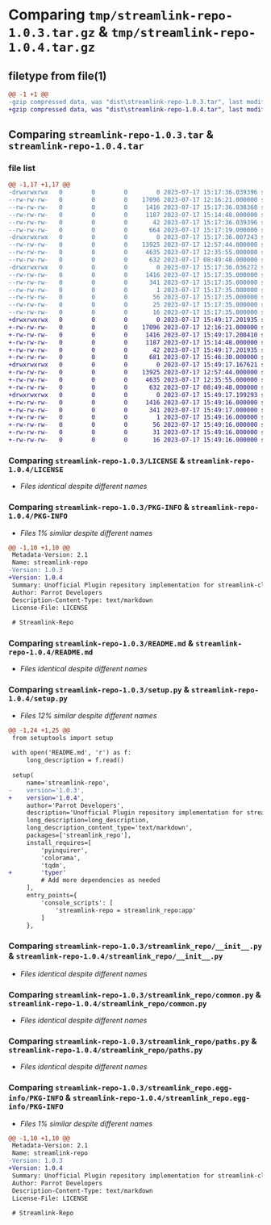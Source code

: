 # Comparing `tmp/streamlink-repo-1.0.3.tar.gz` & `tmp/streamlink-repo-1.0.4.tar.gz`

## filetype from file(1)

```diff
@@ -1 +1 @@
-gzip compressed data, was "dist\streamlink-repo-1.0.3.tar", last modified: Mon Jul 17 15:17:36 2023, max compression
+gzip compressed data, was "dist\streamlink-repo-1.0.4.tar", last modified: Mon Jul 17 15:49:17 2023, max compression
```

## Comparing `streamlink-repo-1.0.3.tar` & `streamlink-repo-1.0.4.tar`

### file list

```diff
@@ -1,17 +1,17 @@
-drwxrwxrwx   0        0        0        0 2023-07-17 15:17:36.039396 streamlink-repo-1.0.3/
--rw-rw-rw-   0        0        0    17096 2023-07-17 12:16:21.000000 streamlink-repo-1.0.3/LICENSE
--rw-rw-rw-   0        0        0     1416 2023-07-17 15:17:36.038368 streamlink-repo-1.0.3/PKG-INFO
--rw-rw-rw-   0        0        0     1187 2023-07-17 15:14:48.000000 streamlink-repo-1.0.3/README.md
--rw-rw-rw-   0        0        0       42 2023-07-17 15:17:36.039396 streamlink-repo-1.0.3/setup.cfg
--rw-rw-rw-   0        0        0      664 2023-07-17 15:17:19.000000 streamlink-repo-1.0.3/setup.py
-drwxrwxrwx   0        0        0        0 2023-07-17 15:17:36.007243 streamlink-repo-1.0.3/streamlink_repo/
--rw-rw-rw-   0        0        0    13925 2023-07-17 12:57:44.000000 streamlink-repo-1.0.3/streamlink_repo/__init__.py
--rw-rw-rw-   0        0        0     4635 2023-07-17 12:35:55.000000 streamlink-repo-1.0.3/streamlink_repo/common.py
--rw-rw-rw-   0        0        0      632 2023-07-17 08:49:48.000000 streamlink-repo-1.0.3/streamlink_repo/paths.py
-drwxrwxrwx   0        0        0        0 2023-07-17 15:17:36.036272 streamlink-repo-1.0.3/streamlink_repo.egg-info/
--rw-rw-rw-   0        0        0     1416 2023-07-17 15:17:35.000000 streamlink-repo-1.0.3/streamlink_repo.egg-info/PKG-INFO
--rw-rw-rw-   0        0        0      341 2023-07-17 15:17:35.000000 streamlink-repo-1.0.3/streamlink_repo.egg-info/SOURCES.txt
--rw-rw-rw-   0        0        0        1 2023-07-17 15:17:35.000000 streamlink-repo-1.0.3/streamlink_repo.egg-info/dependency_links.txt
--rw-rw-rw-   0        0        0       56 2023-07-17 15:17:35.000000 streamlink-repo-1.0.3/streamlink_repo.egg-info/entry_points.txt
--rw-rw-rw-   0        0        0       25 2023-07-17 15:17:35.000000 streamlink-repo-1.0.3/streamlink_repo.egg-info/requires.txt
--rw-rw-rw-   0        0        0       16 2023-07-17 15:17:35.000000 streamlink-repo-1.0.3/streamlink_repo.egg-info/top_level.txt
+drwxrwxrwx   0        0        0        0 2023-07-17 15:49:17.201935 streamlink-repo-1.0.4/
+-rw-rw-rw-   0        0        0    17096 2023-07-17 12:16:21.000000 streamlink-repo-1.0.4/LICENSE
+-rw-rw-rw-   0        0        0     1416 2023-07-17 15:49:17.200410 streamlink-repo-1.0.4/PKG-INFO
+-rw-rw-rw-   0        0        0     1187 2023-07-17 15:14:48.000000 streamlink-repo-1.0.4/README.md
+-rw-rw-rw-   0        0        0       42 2023-07-17 15:49:17.201935 streamlink-repo-1.0.4/setup.cfg
+-rw-rw-rw-   0        0        0      681 2023-07-17 15:46:30.000000 streamlink-repo-1.0.4/setup.py
+drwxrwxrwx   0        0        0        0 2023-07-17 15:49:17.167621 streamlink-repo-1.0.4/streamlink_repo/
+-rw-rw-rw-   0        0        0    13925 2023-07-17 12:57:44.000000 streamlink-repo-1.0.4/streamlink_repo/__init__.py
+-rw-rw-rw-   0        0        0     4635 2023-07-17 12:35:55.000000 streamlink-repo-1.0.4/streamlink_repo/common.py
+-rw-rw-rw-   0        0        0      632 2023-07-17 08:49:48.000000 streamlink-repo-1.0.4/streamlink_repo/paths.py
+drwxrwxrwx   0        0        0        0 2023-07-17 15:49:17.199293 streamlink-repo-1.0.4/streamlink_repo.egg-info/
+-rw-rw-rw-   0        0        0     1416 2023-07-17 15:49:16.000000 streamlink-repo-1.0.4/streamlink_repo.egg-info/PKG-INFO
+-rw-rw-rw-   0        0        0      341 2023-07-17 15:49:17.000000 streamlink-repo-1.0.4/streamlink_repo.egg-info/SOURCES.txt
+-rw-rw-rw-   0        0        0        1 2023-07-17 15:49:16.000000 streamlink-repo-1.0.4/streamlink_repo.egg-info/dependency_links.txt
+-rw-rw-rw-   0        0        0       56 2023-07-17 15:49:16.000000 streamlink-repo-1.0.4/streamlink_repo.egg-info/entry_points.txt
+-rw-rw-rw-   0        0        0       31 2023-07-17 15:49:16.000000 streamlink-repo-1.0.4/streamlink_repo.egg-info/requires.txt
+-rw-rw-rw-   0        0        0       16 2023-07-17 15:49:16.000000 streamlink-repo-1.0.4/streamlink_repo.egg-info/top_level.txt
```

### Comparing `streamlink-repo-1.0.3/LICENSE` & `streamlink-repo-1.0.4/LICENSE`

 * *Files identical despite different names*

### Comparing `streamlink-repo-1.0.3/PKG-INFO` & `streamlink-repo-1.0.4/PKG-INFO`

 * *Files 1% similar despite different names*

```diff
@@ -1,10 +1,10 @@
 Metadata-Version: 2.1
 Name: streamlink-repo
-Version: 1.0.3
+Version: 1.0.4
 Summary: Unofficial Plugin repository implementation for streamlink-cli.
 Author: Parrot Developers
 Description-Content-Type: text/markdown
 License-File: LICENSE
 
 # Streamlink-Repo
```

### Comparing `streamlink-repo-1.0.3/README.md` & `streamlink-repo-1.0.4/README.md`

 * *Files identical despite different names*

### Comparing `streamlink-repo-1.0.3/setup.py` & `streamlink-repo-1.0.4/setup.py`

 * *Files 12% similar despite different names*

```diff
@@ -1,24 +1,25 @@
 from setuptools import setup
 
 with open('README.md', 'r') as f:
     long_description = f.read()
 
 setup(
     name='streamlink-repo',
-    version='1.0.3',
+    version='1.0.4',
     author='Parrot Developers',
     description='Unofficial Plugin repository implementation for streamlink-cli.',
     long_description=long_description,
     long_description_content_type='text/markdown',
     packages=['streamlink_repo'],
     install_requires=[
         'pyinquirer',
         'colorama',
         'tqdm',
+        'typer'
         # Add more dependencies as needed
     ],
     entry_points={
         'console_scripts': [
             'streamlink-repo = streamlink_repo:app'
         ]
     },
```

### Comparing `streamlink-repo-1.0.3/streamlink_repo/__init__.py` & `streamlink-repo-1.0.4/streamlink_repo/__init__.py`

 * *Files identical despite different names*

### Comparing `streamlink-repo-1.0.3/streamlink_repo/common.py` & `streamlink-repo-1.0.4/streamlink_repo/common.py`

 * *Files identical despite different names*

### Comparing `streamlink-repo-1.0.3/streamlink_repo/paths.py` & `streamlink-repo-1.0.4/streamlink_repo/paths.py`

 * *Files identical despite different names*

### Comparing `streamlink-repo-1.0.3/streamlink_repo.egg-info/PKG-INFO` & `streamlink-repo-1.0.4/streamlink_repo.egg-info/PKG-INFO`

 * *Files 1% similar despite different names*

```diff
@@ -1,10 +1,10 @@
 Metadata-Version: 2.1
 Name: streamlink-repo
-Version: 1.0.3
+Version: 1.0.4
 Summary: Unofficial Plugin repository implementation for streamlink-cli.
 Author: Parrot Developers
 Description-Content-Type: text/markdown
 License-File: LICENSE
 
 # Streamlink-Repo
```

